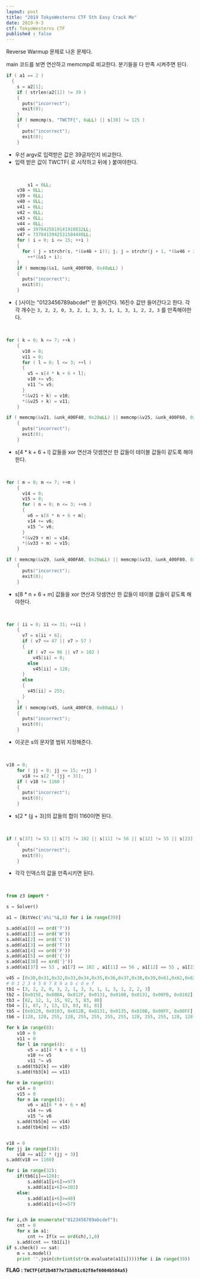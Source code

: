```yaml
---
layout: post
title: "2019 TokyoWesterns CTF 5th Easy Crack Me"
date: 2019-9-3
ctf: TokyoWesterns CTF
published : false
---
```


Reverse Warmup 문제로 나온 문제다. 

main 코드를 보면 연산하고 memcmp로 비교한다. 분기들을 다 만족 시켜주면 된다.

```c
if ( a1 == 2 )
  {
    s = a2[1];
    if ( strlen(a2[1]) != 39 )
    {
      puts("incorrect");
      exit(0);
    }
    if ( memcmp(s, "TWCTF{", 6uLL) || s[38] != 125 )
    {
      puts("incorrect");
      exit(0);
    }
```

* 우선 argv로 입력받은 값은 39글자인지 비교한다.
* 입력 받은 값이 TWCTF{ 로 시작하고 뒤에 } 붙여야한다.

<br />

```c
		s1 = 0LL;
    v38 = 0LL;
    v39 = 0LL;
    v40 = 0LL;
    v41 = 0LL;
    v42 = 0LL;
    v43 = 0LL;
    v44 = 0LL;
    v46 = 3978425819141910832LL;
    v47 = 7378413942531504440LL;
    for ( i = 0; i <= 15; ++i )
    {
      for ( j = strchr(s, *(&v46 + i)); j; j = strchr(j + 1, *(&v46 + i)) )
        ++*(&s1 + i);
    }
    if ( memcmp(&s1, &unk_400F00, 0x40uLL) )
    {
      puts("incorrect");
      exit(0);
    }
```

* { }사이는 "0123456789abcdef" 만 들어간다. 16진수 값만 들어간다고 한다. 각각 개수는 `3, 2, 2, 0, 3, 2, 1, 3, 3, 1, 1, 3, 1, 2, 2, 3` 를 만족해야한다. 

<br />

```c
for ( k = 0; k <= 7; ++k )
    {
      v10 = 0;
      v11 = 0;
      for ( l = 0; l <= 3; ++l )
      {
        v5 = s[4 * k + 6 + l];
        v10 += v5;
        v11 ^= v5;
      }
      *(&v21 + k) = v10;
      *(&v25 + k) = v11;
    }

if ( memcmp(&v21, &unk_400F40, 0x20uLL) || memcmp(&v25, &unk_400F60, 0x20uLL) )
    {
      puts("incorrect");
      exit(0);
    }
```

* s[4 * k + 6 + l] 값들을 xor 연산과 덧셈연산 한 값들이 테이블 값들이 같도록 해야한다.

<br />

```c
for ( m = 0; m <= 7; ++m )
    {
      v14 = 0;
      v15 = 0;
      for ( n = 0; n <= 3; ++n )
      {
        v6 = s[8 * n + 6 + m];
        v14 += v6;
        v15 ^= v6;
      }
      *(&v29 + m) = v14;
      *(&v33 + m) = v15;
    }

if ( memcmp(&v29, &unk_400FA0, 0x20uLL) || memcmp(&v33, &unk_400F80, 0x20uLL) )
    {
      puts("incorrect");
      exit(0);
    }
```

* s[8 * n + 6 + m] 값들을 xor 연산과 덧셈연산 한 값들이 테이블 값들이 같도록 해야한다.

<br />

```c
for ( ii = 0; ii <= 31; ++ii )
    {
      v7 = s[ii + 6];
      if ( v7 <= 47 || v7 > 57 )
      {
        if ( v7 <= 96 || v7 > 102 )
          v45[ii] = 0;
        else
          v45[ii] = 128;
      }
      else
      {
        v45[ii] = 255;
      }
    }
    if ( memcmp(v45, &unk_400FC0, 0x80uLL) )
    {
      puts("incorrect");
      exit(0);
    }
```

* 이곳은 s의 문자열 범위 지정해준다. 

<br />

```c
v18 = 0;
    for ( jj = 0; jj <= 15; ++jj )
      v18 += s[2 * (jj + 3)];
    if ( v18 != 1160 )
    {
      puts("incorrect");
      exit(0);
    }
```

* s[2 * (jj + 3)]의 값들의 합이 1160이면 된다.

<br />

```c
if ( s[37] != 53 || s[7] != 102 || s[11] != 56 || s[12] != 55 || s[23] != 50 || s[31] != 52 )
    {
      puts("incorrect");
      exit(0);
    }
```

* 각각 인덱스의 값을 만족시키면 된다.

<br />

```python
from z3 import * 

s = Solver()

a1 = [BitVec('a%i'%i,8) for i in range(39)]

s.add(a1[0] == ord('T'))
s.add(a1[1] == ord('W'))
s.add(a1[2] == ord('C'))
s.add(a1[3] == ord('T'))
s.add(a1[4] == ord('F'))
s.add(a1[5] == ord('{'))
s.add(a1[38] == ord('}'))
s.add(a1[37] == 53 , a1[7] == 102 , a1[11] == 56 , a1[12] == 55 , a1[23] == 50 , a1[31] == 52)

v45 = [0x30,0x31,0x32,0x33,0x34,0x35,0x36,0x37,0x38,0x39,0x61,0x62,0x63,0x64,0x65,0x66]
# 0 1 2 3 4 5 6 7 8 9 a b c d e f 
tb1 = [3, 2, 2, 0, 3, 2, 1, 3, 3, 1, 1, 3, 1, 2, 2, 3]
tb2 = [0x015E, 0x00DA, 0x012F, 0x0131, 0x0100, 0x0131, 0x00FB, 0x0102]
tb3 = [82, 12, 1, 15, 92, 5, 83, 88]
tb4 = [1, 87, 7, 13, 13, 83, 81, 81]
tb5 = [0x0129, 0x0103, 0x012B, 0x0131, 0x0135, 0x010B, 0x00FF, 0x00FF]
tb6 = [128, 128, 255, 128, 255, 255, 255, 255, 128, 255, 255, 128, 128, 255, 255, 128, 255, 255, 128, 255, 128, 128, 255, 255, 255, 255, 128, 255, 255, 255, 128, 255]

for k in range(8):
	v10 = 0
	v11 = 0
	for l in range(4):
		v5 = a1[4 * k + 6 + l]
		v10 += v5
		v11 ^= v5
	s.add(tb2[k] == v10)
	s.add(tb3[k] == v11)

for m in range(8):
	v14 = 0
	v15 = 0
	for n in range(4):
		v6 = a1[8 * n + 6 + m]
		v14 += v6
		v15 ^= v6
	s.add(tb5[m] == v14)
	s.add(tb4[m] == v15)


v18 = 0
for jj in range(16):
	v18 += a1[2 * (jj + 3)]
s.add(v18 == 1160)

for i in range(32):
    if(tb6[i]==128):
        s.add(a1[i+6]>=97)
        s.add(a1[i+6]<=102)
    else:
        s.add(a1[i+6]>=48)
        s.add(a1[i+6]<=57)


for i,ch in enumerate("0123456789abcdef"):
	cnt = 0
	for x in a1:
		cnt += If(x == ord(ch),1,0)
	s.add(cnt == tb1[i])
if s.check() == sat:
	m = s.model()
	print ''.join(chr(int(str(m.evaluate(a1[i]))))for i in range(39))
```

**FLAG : `TWCTF{df2b4877e71bd91c02f8ef6004b584a5}`**